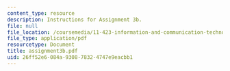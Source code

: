 ```yaml
---
content_type: resource
description: Instructions for Assignment 3b.
file: null
file_location: /coursemedia/11-423-information-and-communication-technologies-in-community-development-spring-2004/26ff52e6084a930878324747e9eacbb1_assignment3b.pdf
file_type: application/pdf
resourcetype: Document
title: assignment3b.pdf
uid: 26ff52e6-084a-9308-7832-4747e9eacbb1
---
```

